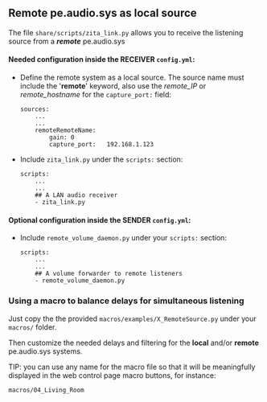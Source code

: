 ## Remote pe.audio.sys as local source

The file `share/scripts/zita_link.py` allows you to receive the listening source from a ***remote*** pe.audio.sys

#### Needed configuration inside the **RECEIVER** `config.yml`:

- Define the remote system as a local source. The source name must include the '**remote**' keyword, also use the *remote_IP* or *remote_hostname* for the `capture_port:` field:

    ```
    sources:
        ...
        ...
        remoteRemoteName:
            gain: 0
            capture_port:   192.168.1.123
    ```
    
- Include `zita_link.py` under the `scripts:` section:

    ```
    scripts:
        ...
        ...
        ## A LAN audio receiver
        - zita_link.py
    ```


#### Optional configuration inside the **SENDER** `config.yml`:

- Include `remote_volume_daemon.py` under your `scripts:` section:

    ```
    scripts:
        ...
        ...
        ## A volume forwarder to remote listeners
        - remote_volume_daemon.py
    ```

### Using a macro to balance delays for simultaneous listening

Just copy the the provided `macros/examples/X_RemoteSource.py` under your `macros/` folder.

Then customize the needed delays and filtering for the **local** and/or **remote** pe.audio.sys systems.

TIP: you can use any name for the macro file so that it will be meaningfully displayed in the web control page macro buttons, for instance:

    macros/04_Living_Room
    
    
